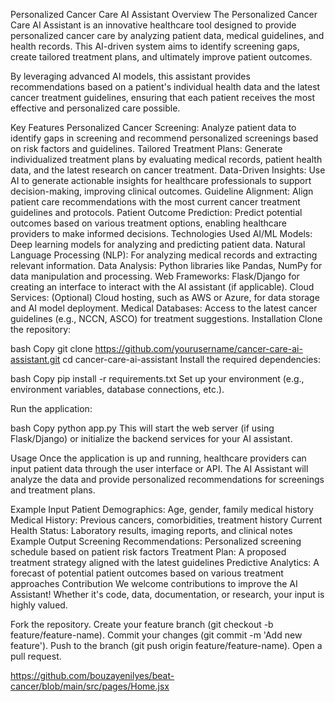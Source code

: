 Personalized Cancer Care AI Assistant
Overview
The Personalized Cancer Care AI Assistant is an innovative healthcare tool designed to provide personalized cancer care by analyzing patient data, medical guidelines, and health records. This AI-driven system aims to identify screening gaps, create tailored treatment plans, and ultimately improve patient outcomes.

By leveraging advanced AI models, this assistant provides recommendations based on a patient's individual health data and the latest cancer treatment guidelines, ensuring that each patient receives the most effective and personalized care possible.

Key Features
Personalized Cancer Screening: Analyze patient data to identify gaps in screening and recommend personalized screenings based on risk factors and guidelines.
Tailored Treatment Plans: Generate individualized treatment plans by evaluating medical records, patient health data, and the latest research on cancer treatment.
Data-Driven Insights: Use AI to generate actionable insights for healthcare professionals to support decision-making, improving clinical outcomes.
Guideline Alignment: Align patient care recommendations with the most current cancer treatment guidelines and protocols.
Patient Outcome Prediction: Predict potential outcomes based on various treatment options, enabling healthcare providers to make informed decisions.
Technologies Used
AI/ML Models: Deep learning models for analyzing and predicting patient data.
Natural Language Processing (NLP): For analyzing medical records and extracting relevant information.
Data Analysis: Python libraries like Pandas, NumPy for data manipulation and processing.
Web Frameworks: Flask/Django for creating an interface to interact with the AI assistant (if applicable).
Cloud Services: (Optional) Cloud hosting, such as AWS or Azure, for data storage and AI model deployment.
Medical Databases: Access to the latest cancer guidelines (e.g., NCCN, ASCO) for treatment suggestions.
Installation
Clone the repository:

bash
Copy
git clone https://github.com/yourusername/cancer-care-ai-assistant.git
cd cancer-care-ai-assistant
Install the required dependencies:

bash
Copy
pip install -r requirements.txt
Set up your environment (e.g., environment variables, database connections, etc.).

Run the application:

bash
Copy
python app.py
This will start the web server (if using Flask/Django) or initialize the backend services for your AI assistant.

Usage
Once the application is up and running, healthcare providers can input patient data through the user interface or API. The AI Assistant will analyze the data and provide personalized recommendations for screenings and treatment plans.

Example Input
Patient Demographics: Age, gender, family medical history
Medical History: Previous cancers, comorbidities, treatment history
Current Health Status: Laboratory results, imaging reports, and clinical notes
Example Output
Screening Recommendations: Personalized screening schedule based on patient risk factors
Treatment Plan: A proposed treatment strategy aligned with the latest guidelines
Predictive Analytics: A forecast of potential patient outcomes based on various treatment approaches
Contribution
We welcome contributions to improve the AI Assistant! Whether it's code, data, documentation, or research, your input is highly valued.

Fork the repository.
Create your feature branch (git checkout -b feature/feature-name).
Commit your changes (git commit -m 'Add new feature').
Push to the branch (git push origin feature/feature-name).
Open a pull request.

https://github.com/bouzayenilyes/beat-cancer/blob/main/src/pages/Home.jsx